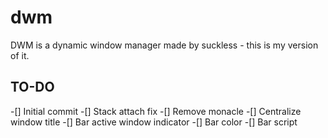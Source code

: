# dwm
DWM is a dynamic window manager made by suckless - this is my version of it.

## TO-DO
-[] Initial commit
-[] Stack attach fix
-[] Remove monacle
-[] Centralize window title
-[] Bar active window indicator
-[] Bar color
-[] Bar script
